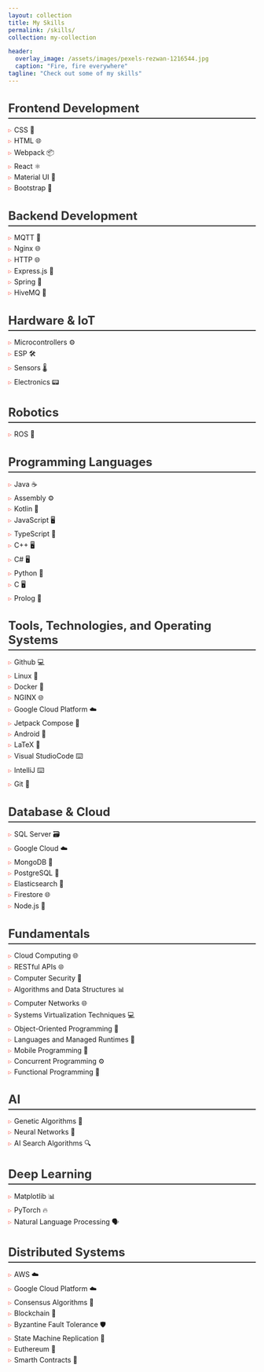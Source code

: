 ```yaml
---
layout: collection
title: My Skills
permalink: /skills/
collection: my-collection

header:
  overlay_image: /assets/images/pexels-rezwan-1216544.jpg
  caption: "Fire, fire everywhere"
tagline: "Check out some of my skills"
---
```


<style>
  .skills-section {
    margin-bottom: 30px;
  }

  .skills-section h2 {
    color: #333;
    font-size: 24px;
    margin-bottom: 10px;
    border-bottom: 2px solid #333;
    padding-bottom: 5px;
  }

  .skills-list {
    list-style-type: none;
    padding: 0;
  }

  .skills-list li {
    margin-bottom: 5px;
  }

  .skills-list li:before {
    content: "▹";
    margin-right: 5px;
    color: #ff6f61;
  }
</style>

<div class="skills-section">
  <h2>Frontend Development</h2>
  <ul class="skills-list">
    <li>CSS 🎨</li>
    <li>HTML 🌐</li>
    <li>Webpack 📦</li>
    <li>React ⚛️</li>
    <li>Material UI 🔷</li>
    <li>Bootstrap 🥾</li>
  </ul>
</div>

<div class="skills-section">
  <h2>Backend Development</h2>
  <ul class="skills-list">
    <li>MQTT 📡</li>
    <li>Nginx 🌐</li>
    <li>HTTP 🌐</li>
    <li>Express.js 🚀</li>
    <li>Spring 🍃</li>
    <li>HiveMQ 🐝</li>
  </ul>
</div>

<div class="skills-section">
  <h2>Hardware & IoT</h2>
  <ul class="skills-list">
    <li>Microcontrollers ⚙️</li>
    <li>ESP 🛠️</li>
    <li>Sensors 🌡️</li>
    <li>Electronics 📟</li>
  </ul>
</div>

<div class="skills-section">
  <h2>Robotics</h2>
  <ul class="skills-list">
    <li>ROS 🤖</li>
  </ul>
</div>

<div class="skills-section">
  <h2>Programming Languages</h2>
  <ul class="skills-list">
    <li>Java ☕</li>
    <li>Assembly ⚙️</li>
    <li>Kotlin 📱</li>
    <li>JavaScript 🖥️</li>
    <li>TypeScript 📝</li>
    <li>C++ 🖥️</li>
    <li>C# 🖥️</li>
    <li>Python 🐍</li>
    <li>C 🖥️</li>
    <li>Prolog 🤖</li>
  </ul>
</div>

<div class="skills-section">
  <h2>Tools, Technologies, and Operating Systems</h2>
  <ul class="skills-list">
    <li>Github 💻</li>
    <li>Linux 🐧</li>
    <li>Docker 🐳</li>
    <li>NGINX 🌐</li>
    <li>Google Cloud Platform ☁️</li>
    <li>Jetpack Compose 🚀</li>
    <li>Android 📱</li>
    <li>LaTeX 📄</li>
    <li>Visual StudioCode ⌨️</li>
    <li>IntelliJ ⌨️</li>
    <li>Git 🐙</li>
  </ul>
</div>

<div class="skills-section">
  <h2>Database & Cloud</h2>
  <ul class="skills-list">
    <li>SQL Server 🗃️</li>
    <li>Google Cloud ☁️</li>
    <li>MongoDB 🍃</li>
    <li>PostgreSQL 🐘</li>
    <li>Elasticsearch 🧮</li>
    <li>Firestore 🌐</li>
    <li>Node.js 🚀</li>
  </ul>
</div>

<div class="skills-section">
  <h2>Fundamentals</h2>
  <ul class="skills-list">
    <li>Cloud Computing 🌐</li>
    <li>RESTful APIs 🌐</li>
    <li>Computer Security 🔐</li>
    <li>Algorithms and Data Structures 📊</li>
    <li>Computer Networks 🌐</li>
    <li>Systems Virtualization Techniques 💻</li>
    <li>Object-Oriented Programming 🔄</li>
    <li>Languages and Managed Runtimes 📝</li>
    <li>Mobile Programming 📱</li>
    <li>Concurrent Programming ⚙️</li>
    <li>Functional Programming 🔄</li>
  </ul>
</div>

<div class="skills-section">
  <h2>AI</h2>
  <ul class="skills-list">
    <li>Genetic Algorithms 🧬</li>
    <li>Neural Networks 🧠</li>
    <li>AI Search Algorithms 🔍</li>
  </ul>
</div>

<div class="skills-section">
  <h2>Deep Learning</h2>
  <ul class="skills-list">
    <li>Matplotlib 📊</li>
    <li>PyTorch 🔥</li>
    <li>Natural Language Processing 🗣️</li>
  </ul>
</div>

<div class="skills-section">
  <h2>Distributed Systems</h2>
  <ul class="skills-list">
    <li>AWS ☁️</li>
    <li>Google Cloud Platform ☁️</li>
    <li>Consensus Algorithms 🤝</li>
    <li>Blockchain 🧱</li>
    <li>Byzantine Fault Tolerance 🛡️</li>
    <li>State Machine Replication 🔄</li>
    <li>Euthereum 🧱</li>
    <li>Smarth Contracts 📜</li>
  </ul>
</div>
